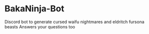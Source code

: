 # BakaNinja-Bot
Discord bot to generate cursed waifu nightmares and eldritch fursona beasts
Answers your questions too
